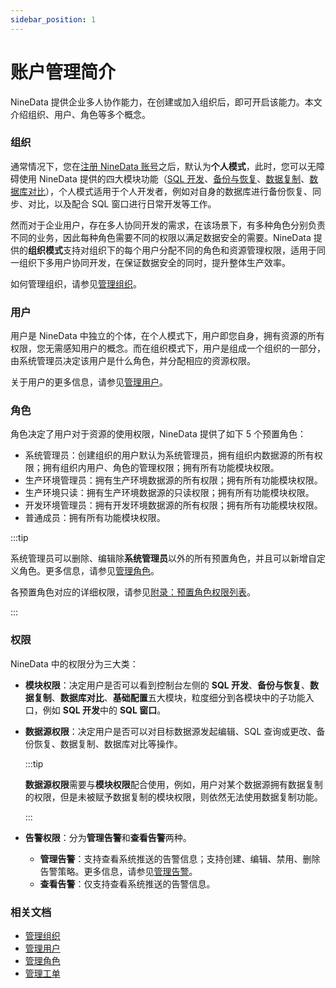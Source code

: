 ```yaml
---
sidebar_position: 1
---
```




# 账户管理简介

NineData 提供企业多人协作能力，在创建或加入组织后，即可开启该能力。本文介绍组织、用户、角色等多个概念。

### <span id="organization">组织</span>

通常情况下，您在[注册 NineData 账号](../quick_start.md#步骤一注册-NineData-账号)之后，默认为**个人模式**，此时，您可以无障碍使用 NineData 提供的四大模块功能（[SQL 开发](/sqldev/intro_sqldev.md)、[备份与恢复](/backup_and_restore/intro_back.md)、[数据复制](/replication/intro_repli.md)、[数据库对比](/compare/intro_comp.md)），个人模式适用于个人开发者，例如对自身的数据库进行备份恢复、同步、对比，以及配合 SQL 窗口进行日常开发等工作。

然而对于企业用户，存在多人协同开发的需求，在该场景下，有多种角色分别负责不同的业务，因此每种角色需要不同的权限以满足数据安全的需要。NineData 提供的**组织模式**支持对组织下的每个用户分配不同的角色和资源管理权限，适用于同一组织下多用户协同开发，在保证数据安全的同时，提升整体生产效率。

如何管理组织，请参见[管理组织](manage_organization.md)。

### <span id="user">用户</span>

用户是 NineData 中独立的个体，在个人模式下，用户即您自身，拥有资源的所有权限，您无需感知用户的概念。而在组织模式下，用户是组成一个组织的一部分，由系统管理员决定该用户是什么角色，并分配相应的资源权限。

关于用户的更多信息，请参见[管理用户](manage_user.md)。

### <span id="role">角色</span>

角色决定了用户对于资源的使用权限，NineData 提供了如下 5 个预置角色：

- 系统管理员：创建组织的用户默认为系统管理员，拥有组织内数据源的所有权限；拥有组织内用户、角色的管理权限；<!--拥有查看审计日志（用户行为记录）的权限；-->拥有所有功能模块权限。
- 生产环境管理员：拥有生产环境数据源的所有权限；拥有所有功能模块权限。
- 生产环境只读：拥有生产环境数据源的只读权限；拥有所有功能模块权限。
- 开发环境管理员：拥有开发环境数据源的所有权限；拥有所有功能模块权限。
- 普通成员：拥有所有功能模块权限。

:::tip

系统管理员可以删除、编辑除**系统管理员**以外的所有预置角色，并且可以新增自定义角色。更多信息，请参见[管理角色](manage_role.md)。

各预置角色对应的详细权限，请参见[附录：预置角色权限列表](manage_role.md#附录预置角色权限列表)。

:::

### <span id="permission">权限</span>

NineData 中的权限分为三大类：

- **模块权限**：决定用户是否可以看到控制台左侧的 **SQL 开发**、**备份与恢复**、**数据复制**、**数据库对比**、**基础配置**五大模块，粒度细分到各模块中的子功能入口，例如 **SQL 开发**中的 **SQL 窗口**。

- **数据源权限**：决定用户是否可以对目标数据源发起编辑、SQL 查询或更改、备份恢复、数据复制、数据库对比等操作。

  :::tip

  **数据源权限**需要与**模块权限**配合使用，例如，用户对某个数据源拥有数据复制的权限，但是未被赋予数据复制的模块权限，则依然无法使用数据复制功能。

  :::

- **告警权限**：分为**管理告警**和**查看告警**两种。
  
  - **管理告警**：支持查看系统推送的告警信息；支持创建、编辑、禁用、删除告警策略。更多信息，请参见[管理告警](../alart/intro.md)。
  - **查看告警**：仅支持查看系统推送的告警信息。

### 相关文档

- [管理组织](manage_organization.md)
- [管理用户](manage_user.md)
- [管理角色](manage_role.md)
- [管理工单](manage_workflow.md)
